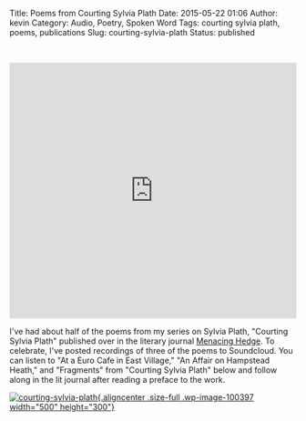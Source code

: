 Title: Poems from Courting Sylvia Plath
Date: 2015-05-22 01:06
Author: kevin
Category: Audio, Poetry, Spoken Word
Tags: courting sylvia plath, poems, publications
Slug: courting-sylvia-plath
Status: published

 

<p>
<center>

  

<iframe src="https://w.soundcloud.com/player/?url=https%3A//api.soundcloud.com/playlists/106211447&amp;auto_play=false&amp;hide_related=false&amp;show_comments=true&amp;show_user=true&amp;show_reposts=false&amp;visual=true" width="100%" height="450" frameborder="no" scrolling="no">
</iframe>
</center>
</p>

I've had about half of the poems from my series on Sylvia Plath, "Courting Sylvia Plath" published over in the literary journal [Menacing Hedge](http://menacinghedge.com/spring2015/entry-dublin.php). To celebrate, I've posted recordings of three of the poems to Soundcloud. You can listen to "At a Euro Cafe in East Village," "An Affair on Hampstead Heath," and "Fragments" from "Courting Sylvia Plath" below and follow along in the lit journal after reading a preface to the work.

[![courting-sylvia-plath](http://www.kevindublin.com/wp-content/uploads/2015/05/plath.jpg){.aligncenter .size-full .wp-image-100397 width="500" height="300"}](http://www.kevindublin.com/wp-content/uploads/2015/05/plath.jpg)
